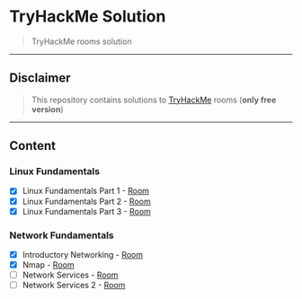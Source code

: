 # **TryHackMe Solution**
> TryHackMe rooms solution
---

## **Disclaimer**
> This repository contains solutions to [TryHackMe](tryhackme.com) rooms (**only free version**)

---
## **Content**
### **Linux Fundamentals**
- [x] Linux Fundamentals Part 1 - [Room](https://tryhackme.com/room/linux1)
- [x] Linux Fundamentals Part 2 - [Room](https://tryhackme.com/room/linux2)
- [x] Linux Fundamentals Part 3 - [Room](https://tryhackme.com/room/linux3)

### **Network Fundamentals**
- [x] Introductory Networking - [Room](https://tryhackme.com/room/introtonetworking)
- [x] Nmap - [Room](https://tryhackme.com/room/furthernmap)
- [ ] Network Services - [Room](https://tryhackme.com/room/networkservices)
- [ ] Network Services 2 - [Room](https://tryhackme.com/room/networkservices2)
